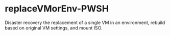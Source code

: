 # replaceVMorEnv-PWSH
Disaster recovery the replacement of a single VM in an environment, rebuild based on original VM settings, and mount ISO.
